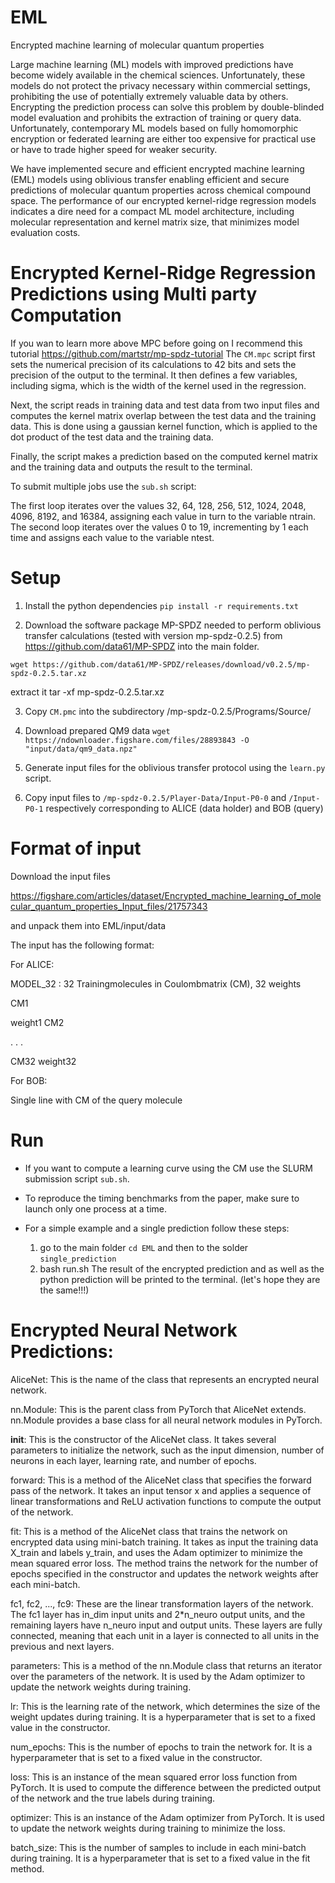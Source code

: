 # EML
Encrypted machine learning of molecular quantum properties

Large machine learning (ML) models with improved predictions have become widely available in the chemical sciences. 
Unfortunately, these models do not protect the privacy necessary within commercial settings, prohibiting the use of potentially extremely valuable data by others. Encrypting the prediction process can solve this problem by double-blinded model evaluation and prohibits the extraction of training or query data.
Unfortunately, contemporary ML models based on fully homomorphic encryption or federated learning are either too expensive for practical use or have to trade higher speed for weaker security. 

We have implemented secure and efficient encrypted machine learning (EML) models using oblivious transfer enabling efficient and secure predictions of molecular quantum properties across chemical compound space. The performance of our encrypted kernel-ridge regression models indicates a dire need for a compact ML model architecture, including molecular representation and kernel matrix size, that minimizes model evaluation costs.

# Encrypted Kernel-Ridge Regression Predictions using Multi party Computation

If you wan to learn more above MPC before going on I recommend this tutorial
https://github.com/martstr/mp-spdz-tutorial
The `CM.mpc` script first sets the numerical precision of its calculations to 42 bits and sets the precision of the output to the terminal. It then defines a few variables, including sigma, which is the width of the kernel used in the regression.

Next, the script reads in training data and test data from two input files and computes the kernel matrix overlap between the test data and the training data. This is done using a gaussian kernel function, which is applied to the dot product of the test data and the training data.

Finally, the script makes a prediction based on the computed kernel matrix and the training data and outputs the result to the terminal. 


To submit multiple jobs use
the `sub.sh` script:

The first loop iterates over the values 32, 64, 128, 256, 512, 1024, 2048, 4096, 8192, and 16384, assigning each value in turn to the variable ntrain. The second loop iterates over the values 0 to 19, incrementing by 1 each time and assigns each value to the variable ntest.



# Setup

1) Install the python dependencies `pip install -r requirements.txt`

2) Download the software package MP-SPDZ needed to perform oblivious transfer calculations (tested with version mp-spdz-0.2.5) from https://github.com/data61/MP-SPDZ into the main folder.

`wget https://github.com/data61/MP-SPDZ/releases/download/v0.2.5/mp-spdz-0.2.5.tar.xz`

extract it 
tar -xf mp-spdz-0.2.5.tar.xz


3) Copy `CM.pmc` into the subdirectory /mp-spdz-0.2.5/Programs/Source/

4) Download prepared QM9 data `wget https://ndownloader.figshare.com/files/28893843 -O "input/data/qm9_data.npz"`

5) Generate input files for the oblivious transfer protocol using the `learn.py` script.


6) Copy input files to `/mp-spdz-0.2.5/Player-Data/Input-P0-0` and `/Input-P0-1` respectively corresponding to ALICE (data holder) and BOB (query)

# Format of input


Download the input files

https://figshare.com/articles/dataset/Encrypted_machine_learning_of_molecular_quantum_properties_Input_files/21757343

and unpack them into
EML/input/data

The input has the following format:

For ALICE:

MODEL_32 : 32 Trainingmolecules in Coulombmatrix (CM), 32 weights

CM1

weight1
CM2

.
.
.

CM32
weight32

For BOB:

Single line with CM of the query molecule

# Run 

- If you want to compute a learning curve using the CM use the SLURM submission script `sub.sh`. 
- To reproduce the timing benchmarks from the paper, make sure to launch only one process at a time.

- For a simple example and a single prediction follow these steps:


    1) go to the main folder `cd EML` and then to the solder `single_prediction`
    2) bash run.sh
    The result of the encrypted prediction and as well as the python prediction will be printed to the terminal.
    (let's hope they are the same!!!)


# Encrypted Neural Network Predictions:

AliceNet: This is the name of the class that represents an encrypted neural network.

nn.Module: This is the parent class from PyTorch that AliceNet extends. nn.Module provides a base class for all neural network modules in PyTorch.

__init__: This is the constructor of the AliceNet class. It takes several parameters to initialize the network, such as the input dimension, number of neurons in each layer, learning rate, and number of epochs.

forward: This is a method of the AliceNet class that specifies the forward pass of the network. It takes an input tensor x and applies a sequence of linear transformations and ReLU activation functions to compute the output of the network.

fit: This is a method of the AliceNet class that trains the network on encrypted data using mini-batch training. It takes as input the training data X_train and labels y_train, and uses the Adam optimizer to minimize the mean squared error loss. The method trains the network for the number of epochs specified in the constructor and updates the network weights after each mini-batch.

fc1, fc2, ..., fc9: These are the linear transformation layers of the network. The fc1 layer has in_dim input units and 2*n_neuro output units, and the remaining layers have n_neuro input and output units. These layers are fully connected, meaning that each unit in a layer is connected to all units in the previous and next layers.

parameters: This is a method of the nn.Module class that returns an iterator over the parameters of the network. It is used by the Adam optimizer to update the network weights during training.

lr: This is the learning rate of the network, which determines the size of the weight updates during training. It is a hyperparameter that is set to a fixed value in the constructor.

num_epochs: This is the number of epochs to train the network for. It is a hyperparameter that is set to a fixed value in the constructor.

loss: This is an instance of the mean squared error loss function from PyTorch. It is used to compute the difference between the predicted output of the network and the true labels during training.

optimizer: This is an instance of the Adam optimizer from PyTorch. It is used to update the network weights during training to minimize the loss.

batch_size: This is the number of samples to include in each mini-batch during training. It is a hyperparameter that is set to a fixed value in the fit method.
